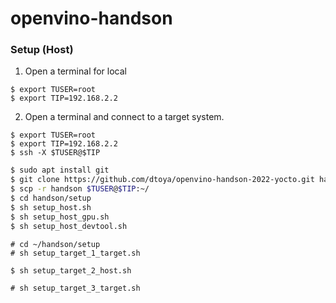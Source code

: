 # openvino-handson

### Setup (Host)

1. Open a terminal for local
```
$ export TUSER=root
$ export TIP=192.168.2.2
```

2. Open a terminal and connect to a target system.
```
$ export TUSER=root
$ export TIP=192.168.2.2
$ ssh -X $TUSER@$TIP
```

```bash
$ sudo apt install git
$ git clone https://github.com/dtoya/openvino-handson-2022-yocto.git handson
$ scp -r handson $TUSER@$TIP:~/
$ cd handson/setup
$ sh setup_host.sh
$ sh setup_host_gpu.sh
$ sh setup_host_devtool.sh
```

```
# cd ~/handson/setup
# sh setup_target_1_target.sh
```

```
$ sh setup_target_2_host.sh
```

```
# sh setup_target_3_target.sh
```

